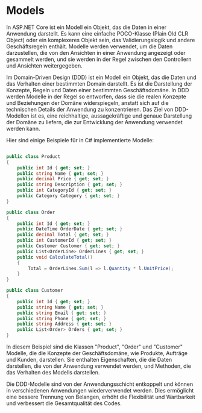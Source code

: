 # Models
In ASP.NET Core ist ein Modell ein Objekt, das die Daten in einer Anwendung darstellt. Es kann eine einfache POCO-Klasse (Plain Old CLR Object) oder ein komplexeres Objekt sein, das Validierungslogik und andere Geschäftsregeln enthält. Modelle werden verwendet, um die Daten darzustellen, die von den Ansichten in einer Anwendung angezeigt oder gesammelt werden, und sie werden in der Regel zwischen den Controllern und Ansichten weitergegeben.

Im Domain-Driven Design (DDD) ist ein Modell ein Objekt, das die Daten und das Verhalten einer bestimmten Domain darstellt. Es ist die Darstellung der Konzepte, Regeln und Daten einer bestimmten Geschäftsdomäne. In DDD werden Modelle in der Regel so entworfen, dass sie die realen Konzepte und Beziehungen der Domäne widerspiegeln, anstatt sich auf die technischen Details der Anwendung zu konzentrieren. Das Ziel von DDD-Modellen ist es, eine reichhaltige, aussagekräftige und genaue Darstellung der Domäne zu liefern, die zur Entwicklung der Anwendung verwendet werden kann.

Hier sind einige Beispiele für in C# implementierte Modelle:

```csharp

public class Product
{
    public int Id { get; set; }
    public string Name { get; set; }
    public decimal Price { get; set; }
    public string Description { get; set; }
    public int CategoryId { get; set; }
    public Category Category { get; set; }
}

public class Order
{
    public int Id { get; set; }
    public DateTime OrderDate { get; set; }
    public decimal Total { get; set; }
    public int CustomerId { get; set; }
    public Customer Customer { get; set; }
    public List<OrderLine> OrderLines { get; set; }
    public void CalculateTotal()
    {
        Total = OrderLines.Sum(l => l.Quantity * l.UnitPrice);
    }
}

public class Customer
{
    public int Id { get; set; }
    public string Name { get; set; }
    public string Email { get; set; }
    public string Phone { get; set; }
    public string Address { get; set; }
    public List<Order> Orders { get; set; }
}

```

In diesem Beispiel sind die Klassen "Product", "Order" und "Customer" Modelle, die die Konzepte der Geschäftsdomäne, wie Produkte, Aufträge und Kunden, darstellen. Sie enthalten Eigenschaften, die die Daten darstellen, die von der Anwendung verwendet werden, und Methoden, die das Verhalten des Modells darstellen.

Die DDD-Modelle sind von der Anwendungsschicht entkoppelt und können in verschiedenen Anwendungen wiederverwendet werden. Dies ermöglicht eine bessere Trennung von Belangen, erhöht die Flexibilität und Wartbarkeit und verbessert die Gesamtqualität des Codes.